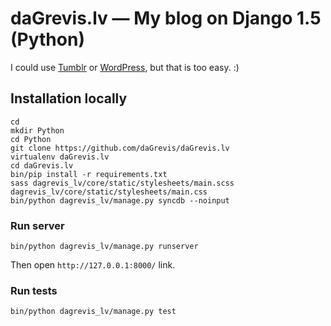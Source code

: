 # daGrevis.lv — My blog on Django 1.5 (Python)

I could use [Tumblr](tumblr.com) or [WordPress](http://wordpress.org/), but that is too easy. :)

## Installation locally

    cd
    mkdir Python
    cd Python
    git clone https://github.com/daGrevis/daGrevis.lv
    virtualenv daGrevis.lv
    cd daGrevis.lv
    bin/pip install -r requirements.txt
    sass dagrevis_lv/core/static/stylesheets/main.scss dagrevis_lv/core/static/stylesheets/main.css
    bin/python dagrevis_lv/manage.py syncdb --noinput

### Run server

    bin/python dagrevis_lv/manage.py runserver

Then open `http://127.0.0.1:8000/` link.

### Run tests

    bin/python dagrevis_lv/manage.py test
